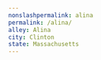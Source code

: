 ```yaml
---
﻿nonslashpermalink: alina
permalink: /alina/
alley: Alina
city: Clinton
state: Massachusetts
---
```

